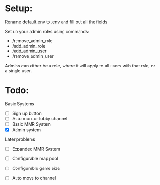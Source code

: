 # Setup:
Rename default.env to .env and fill out all the fields

Set up your admin roles using commands:

 - /remove_admin_role
 - /add_admin_role
 - /add_admin_user
 - /remove_admin_user


Admins can either be a role, where it will apply to all users with that role, or a single user.

# Todo:
Basic Systems
- [ ] Sign up button
- [ ] Auto monitor lobby channel
- [ ] Basic MMR System
- [x] Admin system

Later problems
- [ ] Expanded MMR System
- [ ] Configurable map pool
- [ ] Configurable game size
- [ ] Auto move to channel

